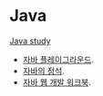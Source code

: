 # Java
 [Java study](https://github.com/JinsuYeo/Java/wiki)

* [자바 플레이그라운드](https://github.com/JinsuYeo/Java/wiki/%EC%9E%90%EB%B0%94-%ED%94%8C%EB%A0%88%EC%9D%B4%EA%B7%B8%EB%9D%BC%EC%9A%B4%EB%93%9C).   
* [자바의 정석](https://github.com/JinsuYeo/Java/wiki/%EC%9E%90%EB%B0%94%EC%9D%98-%EC%A0%95%EC%84%9D).   
* [자바 웹 개발 워크북](https://github.com/JinsuYeo/Java/tree/main/JavaWebProgramming/web01).   
